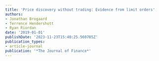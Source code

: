 ```yaml
---
title: 'Price discovery without trading: Evidence from limit orders'
authors:
- Jonathan Brogaard
- Terrence Hendershott
- Ryan Riordan
date: '2019-01-01'
publishDate: '2023-11-23T15:40:25.560785Z'
publication_types:
- article-journal
publication: '*The Journal of Finance*'
---
```

